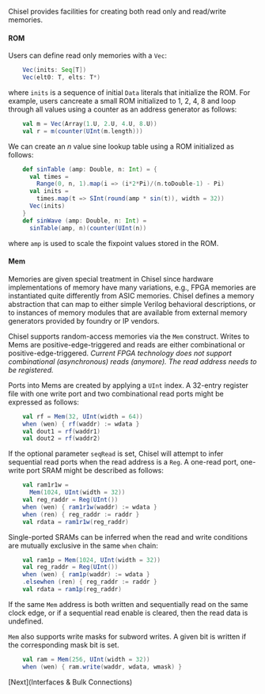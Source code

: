 Chisel provides facilities for creating both read only and read/write memories.  

#### ROM

Users can define read only memories with a `Vec`:

``` scala
    Vec(inits: Seq[T])
    Vec(elt0: T, elts: T*)
```

where `inits` is a sequence of initial `Data` literals that initialize the ROM. For example,  users cancreate a small ROM initialized to 1, 2, 4, 8 and loop through all values using a counter as an address generator as follows:

``` scala
    val m = Vec(Array(1.U, 2.U, 4.U, 8.U))
    val r = m(counter(UInt(m.length)))
```

We can create an *n* value sine lookup table using a ROM initialized as follows:

``` scala
    def sinTable (amp: Double, n: Int) = {
      val times = 
        Range(0, n, 1).map(i => (i*2*Pi)/(n.toDouble-1) - Pi)
      val inits = 
        times.map(t => SInt(round(amp * sin(t)), width = 32))
      Vec(inits)
    }
    def sinWave (amp: Double, n: Int) = 
      sinTable(amp, n)(counter(UInt(n))
```

where `amp` is used to scale the fixpoint values stored in the ROM.

#### Mem

Memories are given special treatment in Chisel since hardware
implementations of memory have many variations, e.g., FPGA memories
are instantiated quite differently from ASIC memories.  Chisel defines
a memory abstraction that can map to either simple Verilog behavioral
descriptions, or to instances of memory modules that are available
from external memory generators provided by foundry or IP vendors.  

Chisel supports random-access memories via the `Mem` construct.
Writes to Mems are positive-edge-triggered and reads are either
combinational or positive-edge-triggered.
*Current FPGA technology
does not support combinational (asynchronous) reads (anymore). The read address
needs to be registered.*


Ports into Mems are created by applying a `UInt` index.  A 32-entry
register file with one write port and two combinational read ports might be
expressed as follows:

``` scala
    val rf = Mem(32, UInt(width = 64))
    when (wen) { rf(waddr) := wdata }
    val dout1 = rf(waddr1)
    val dout2 = rf(waddr2)
```

If the optional parameter `seqRead` is set, Chisel will attempt to infer
sequential read ports when the read address is a `Reg`.  A one-read port,
one-write port SRAM might be described as follows:

``` scala
    val ram1r1w =
      Mem(1024, UInt(width = 32))
    val reg_raddr = Reg(UInt())
    when (wen) { ram1r1w(waddr) := wdata }
    when (ren) { reg_raddr := raddr }
    val rdata = ram1r1w(reg_raddr)
```

Single-ported SRAMs can be inferred when the read and write conditions are
mutually exclusive in the same `when` chain:

``` scala
    val ram1p = Mem(1024, UInt(width = 32))
    val reg_raddr = Reg(UInt())
    when (wen) { ram1p(waddr) := wdata }
    .elsewhen (ren) { reg_raddr := raddr }
    val rdata = ram1p(reg_raddr)
```

If the same `Mem` address is both written and sequentially read on the same clock
edge, or if a sequential read enable is cleared, then the read data is
undefined.

`Mem` also supports write masks for subword writes.  A given bit is written if
the corresponding mask bit is set.

``` scala
    val ram = Mem(256, UInt(width = 32))
    when (wen) { ram.write(waddr, wdata, wmask) }
```

<!---
For example, an
audio recorder could be defined as follows:

``` scala
  def audioRecorder(n: Int, button: Bool) = { 
    val addr   = counter(UInt(n))
    val ram    = Mem(n)
    ram(addr) := button
    ram(Mux(button(), 0.U, addr))
  } 
```

\noindent
where a counter is used as an address generator into a memory.  
The device records while \verb+button+ is \verb+true+, or plays back when \verb+false+.
--->

[Next](Interfaces \& Bulk Connections)
